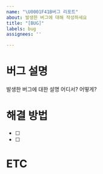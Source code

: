 ```yaml
---
name: "\U0001F41B버그 리포트"
about: 발생한 버그에 대해 작성하세요
title: "[BUG]"
labels: bug
assignees: ''

---
```


# 버그 설명
발생한 버그에 대한 설명
어디서? 
어떻게?

# 해결 방법
- [ ]
- [ ]

# ETC
